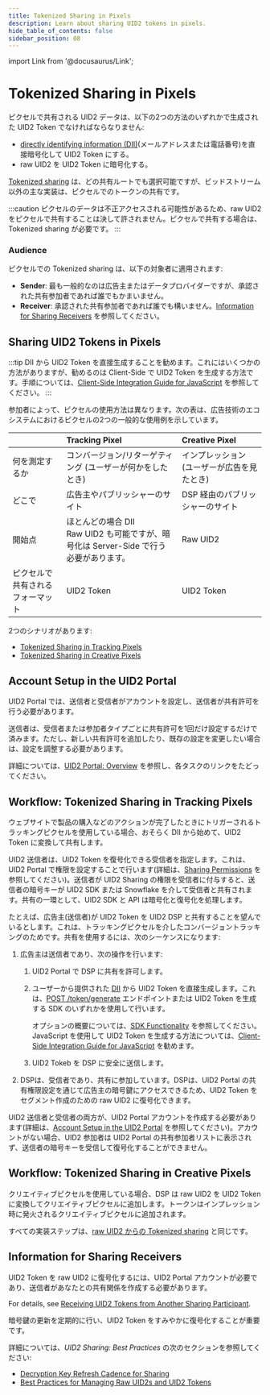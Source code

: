 ```yaml
---
title: Tokenized Sharing in Pixels
description: Learn about sharing UID2 tokens in pixels.
hide_table_of_contents: false
sidebar_position: 08
---
```


import Link from '@docusaurus/Link';

# Tokenized Sharing in Pixels

ピクセルで共有される UID2 データは、以下の2つの方法のいずれかで生成された UID2 Token でなければならなりません:

- [directly identifying information (DII)](../ref-info/glossary-uid.md#gl-dii)(メールアドレスまたは電話番号)を直接暗号化して UID2 Token にする。
- raw UID2 を UID2 Token に暗号化する。

[Tokenized sharing](../ref-info/glossary-uid.md#gl-tokenized-sharing) は、どの共有ルートでも選択可能ですが、ビッドストリーム以外の主な実装は、ピクセルでのトークンの共有です。

:::caution
ピクセルのデータは不正アクセスされる可能性があるため、raw UID2 をピクセルで共有することは決して許されません。ピクセルで共有する場合は、Tokenized sharing が必要です。
:::

<!-- In this file:

- [Audience](#audience)
- [Sharing UID2 Tokens in Pixels](#sharing-uid2-tokens-in-pixels)
- [Account Setup in the UID2 Portal](#account-setup-in-the-uid2-portal)
- [Workflow: Tokenized Sharing in Tracking Pixels](#workflow-tokenized-sharing-in-tracking-pixels)
- [Workflow: Tokenized Sharing in Creative Pixels](#workflow-tokenized-sharing-in-creative-pixels)
- [Information for Sharing Receivers](#information-for-sharing-receivers) -->

### Audience

ピクセルでの Tokenized sharing は、以下の対象者に適用されます:

- **Sender**: 最も一般的なのは広告主またはデータプロバイダーですが、承認された共有参加者であれば誰でもかまいません。
- **Receiver**: 承認された共有参加者であれば誰でも構いません。[Information for Sharing Receivers](#information-for-sharing-receivers) を参照してください。

## Sharing UID2 Tokens in Pixels

:::tip
DII から UID2 Token を直接生成することを勧めます。これにはいくつかの方法がありますが、勧めるのは Client-Side で UID2 Token を生成する方法です。手順については、[Client-Side Integration Guide for JavaScript](../guides/publisher-client-side.md) を参照してください。
:::

参加者によって、ピクセルの使用方法は異なります。次の表は、広告技術のエコシステムにおけるピクセルの2つの一般的な使用例を示しています。

| |  Tracking Pixel | Creative Pixel |
| :--- | :--- | :--- |
| 何を測定するか | コンバージョン/リターゲティング (ユーザーが何かをしたとき) | インプレッション (ユーザーが広告を見たとき) |
| どこで | 広告主やパブリッシャーのサイト | DSP 経由のパブリッシャーのサイト |
| 開始点 | ほとんどの場合 DII<br/>Raw UID2 も可能ですが、暗号化は Server-Side で行う必要があります。 | Raw UID2 |
| ピクセルで共有されるフォーマット | UID2 Token | UID2 Token |

2つのシナリオがあります:

- [Tokenized Sharing in Tracking Pixels](#workflow-tokenized-sharing-in-tracking-pixels)
- [Tokenized Sharing in Creative Pixels](#workflow-tokenized-sharing-in-creative-pixels)

## Account Setup in the UID2 Portal

UID2 Portal では、送信者と受信者がアカウントを設定し、送信者が共有許可を行う必要があります。

送信者は、受信者または参加者タイプごとに共有許可を1回だけ設定するだけで済みます。ただし、新しい共有許可を追加したり、既存の設定を変更したい場合は、設定を調整する必要があります。

詳細については、[UID2 Portal: Overview](../portal/portal-overview.md) を参照し、各タスクのリンクをたどってください。

## Workflow: Tokenized Sharing in Tracking Pixels

ウェブサイトで製品の購入などのアクションが完了したときにトリガーされるトラッキングピクセルを使用している場合、おそらく DII から始めて、UID2 Token に変換して共有します。

UID2 送信者は、UID2 Token を復号化できる受信者を指定します。これは、UID2 Portal で権限を設定することで行います(詳細は、[Sharing Permissions](../portal/sharing-permissions.md) を参照してください)。送信者が UID2 Sharing の権限を受信者に付与すると、送信者の暗号キーが UID2 SDK または Snowflake を介して受信者と共有されます。共有の一環として、UID2 SDK と API は暗号化と復号化を処理します。

たとえば、広告主(送信者)が UID2 Token を UID2 DSP と共有することを望んでいるとします。これは、トラッキングピクセルを介したコンバージョントラッキングのためです。共有を使用するには、次のシーケンスになります:

1. 広告主は送信者であり、次の操作を行います:

   1. UID2 Portal で DSP に共有を許可します。

   2. ユーザーから提供された [DII](../ref-info/glossary-uid.md#gl-dii) から UID2 Token を直接生成します。これは、[POST&nbsp;/token/generate](../endpoints/post-token-generate.md) エンドポイントまたは UID2 Token を生成する SDK のいずれかを使用して行います。
   
      オプションの概要については、[SDK Functionality](../sdks/summary-sdks.md#sdk-functionality) を参照してください。JavaScript を使用して UID2 Token を生成する方法については、[Client-Side Integration Guide for JavaScript](../guides/publisher-client-side.md) を勧めます。
   
   3. UID2 Tokeb を DSP に安全に送信します。

2. DSPは、受信者であり、共有に参加しています。DSPは、UID2 Portal の共有権限設定を通じて広告主の暗号鍵にアクセスできるため、UID2 Token をセグメント作成のための raw UID2 に復号化できます。

UID2 送信者と受信者の両方が、UID2 Portal アカウントを作成する必要があります(詳細は、[Account Setup in the UID2 Portal](#account-setup-in-the-uid2-portal) を参照してください)。アカウントがない場合、UID2 参加者は UID2 Portal の共有参加者リストに表示されず、送信者の暗号キーを受信して復号化することができません。

## Workflow: Tokenized Sharing in Creative Pixels

クリエイティブピクセルを使用している場合、DSP は raw UID2 を UID2 Token に変換してクリエイティブピクセルに追加します。トークンはインプレッション時に発火されるクリエイティブピクセルに追加されます。

すべての実装ステップは、[raw UID2 からの Tokenized sharing](sharing-tokenized-from-raw.md) と同じです。

## Information for Sharing Receivers

UID2 Token を raw UID2 に復号化するには、UID2 Portal アカウントが必要であり、送信者があなたとの共有関係を作成する必要があります。

For details, see [Receiving UID2 Tokens from Another Sharing Participant](sharing-tokenized-overview.md#receiving-uid2-tokens-from-another-sharing-participant).

暗号鍵の更新を定期的に行い、UID2 Token をすみやかに復号化することが重要です。

詳細については、*UID2 Sharing: Best Practices* の次のセクションを参照してください:

- [Decryption Key Refresh Cadence for Sharing](sharing-best-practices.md#decryption-key-refresh-cadence-for-sharing)
- [Best Practices for Managing Raw UID2s and UID2 Tokens](sharing-best-practices.md#best-practices-for-managing-raw-uid2s-and-uid2-tokens)
